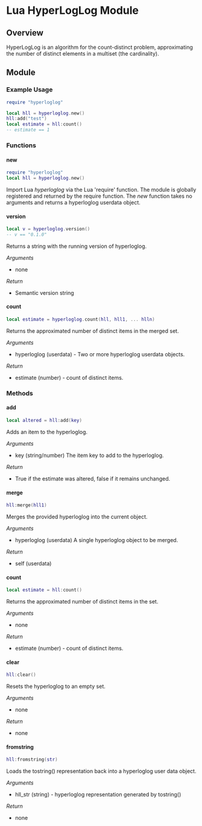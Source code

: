 # Lua HyperLogLog Module

## Overview
HyperLogLog is an algorithm for the count-distinct problem, approximating the
number of distinct elements in a multiset (the cardinality).

## Module

### Example Usage
```lua
require "hyperloglog"

local hll = hyperloglog.new()
hll:add("test")
local estimate = hll:count()
-- estimate == 1

```

### Functions

#### new
```lua
require "hyperloglog"
local hll = hyperloglog.new()
```

Import Lua _hyperloglog_ via the Lua 'require' function. The module is
globally registered and returned by the require function. The _new_ function
takes no arguments and returns a hyperloglog userdata object.

#### version
```lua
local v = hyperloglog.version()
-- v == "0.1.0"
```

Returns a string with the running version of hyperloglog.

*Arguments*
- none

*Return*
- Semantic version string

#### count
```lua
local estimate = hyperloglog.count(hll, hll1, ... hlln)
```

Returns the approximated number of distinct items in the merged set.

*Arguments*
- hyperloglog (userdata) - Two or more hyperloglog userdata objects.

*Return*
- estimate (number) - count of distinct items.


### Methods

#### add
```lua
local altered = hll:add(key)
```

Adds an item to the hyperloglog.

*Arguments*
- key (string/number) The item key to add to the hyperloglog.

*Return*
- True if the estimate was altered, false if it remains unchanged.

#### merge
```lua
hll:merge(hll1)
```

Merges the provided hyperloglog into the current object.

*Arguments*
- hyperloglog (userdata) A single hyperloglog object to be merged.

*Return*
- self (userdata)

#### count
```lua
local estimate = hll:count()
```

Returns the approximated number of distinct items in the set.

*Arguments*
- none

*Return*
- estimate (number) - count of distinct items.

#### clear
```lua
hll:clear()
```

Resets the hyperloglog to an empty set.

*Arguments*
- none

*Return*
- none

#### fromstring
```lua
hll:fromstring(str)
```

Loads the tostring() representation back into a hyperloglog user data object.

*Arguments*
- hll_str (string) - hyperloglog representation generated by tostring()

*Return*
- none
